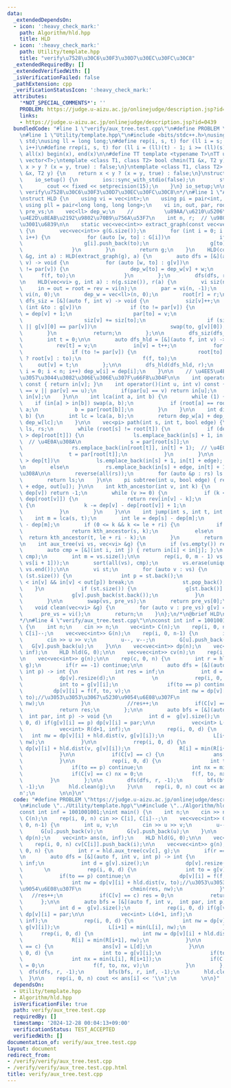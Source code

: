 ```yaml
---
data:
  _extendedDependsOn:
  - icon: ':heavy_check_mark:'
    path: Algorithm/hld.hpp
    title: HLD
  - icon: ':heavy_check_mark:'
    path: Utility/template.hpp
    title: "verify\u7528\u30C6\u30F3\u30D7\u30EC\u30FC\u30C8"
  _extendedRequiredBy: []
  _extendedVerifiedWith: []
  _isVerificationFailed: false
  _pathExtension: cpp
  _verificationStatusIcon: ':heavy_check_mark:'
  attributes:
    '*NOT_SPECIAL_COMMENTS*': ''
    PROBLEM: https://judge.u-aizu.ac.jp/onlinejudge/description.jsp?id=0439
    links:
    - https://judge.u-aizu.ac.jp/onlinejudge/description.jsp?id=0439
  bundledCode: "#line 1 \"verify/aux_tree.test.cpp\"\n#define PROBLEM \"https://judge.u-aizu.ac.jp/onlinejudge/description.jsp?id=0439\"\
    \n#line 1 \"Utility/template.hpp\"\n#include <bits/stdc++.h>\nusing namespace\
    \ std;\nusing ll = long long;\n#define rep(i, s, t) for (ll i = s; i < (ll)(t);\
    \ i++)\n#define rrep(i, s, t) for (ll i = (ll)(t) - 1; i >= (ll)(s); i--)\n#define\
    \ all(x) begin(x), end(x)\n\n#define TT template <typename T>\nTT using vec =\
    \ vector<T>;\ntemplate <class T1, class T2> bool chmin(T1 &x, T2 y) {\n    return\
    \ x > y ? (x = y, true) : false;\n}\ntemplate <class T1, class T2> bool chmax(T1\
    \ &x, T2 y) {\n    return x < y ? (x = y, true) : false;\n}\nstruct io_setup {\n\
    \    io_setup() {\n        ios::sync_with_stdio(false);\n        std::cin.tie(nullptr);\n\
    \        cout << fixed << setprecision(15);\n    }\n} io_setup;\n\n/*\n@brief\
    \ verify\u7528\u30C6\u30F3\u30D7\u30EC\u30FC\u30C8\n*/\n#line 1 \"Algorithm/hld.hpp\"\
    \nstruct HLD {\n    using vi = vec<int>;\n    using pi = pair<int, int>;\n   \
    \ using pll = pair<long long, long long>;\n    vi in, out, par, root, rev, dep,\
    \ pre_vs;\n    vec<ll> dep_w;\n    //          \u89AA/\u6210\u5206\u306Etop/in\u306E\
    \u4E2D\u8EAB\u2192\u9802\u70B9\u756A\u53F7\n    int n, r;  // \u9802\u70B9\u6570\
    \u3001\u6839\n\n    static vec<vec<int>> extract_graph(const vec<vec<pll>> &G)\
    \ {\n        vec<vec<int>> g(G.size());\n        for (int i = 0; i < int(G.size());\
    \ i++) {\n            for (auto [w, to] : G[i])\n                if (i < to) {\n\
    \                    g[i].push_back(to);\n                    g[to].push_back(i);\n\
    \                }\n        }\n        return g;\n    }\n    HLD(const vec<vec<pll>>\
    \ &g, int a) : HLD(extract_graph(g), a) {\n        auto dfs = [&](auto f, int\
    \ v) -> void {\n            for (auto [w, to] : g[v])\n                if (to\
    \ != par[v]) {\n                    dep_w[to] = dep_w[v] + w;\n              \
    \      f(f, to);\n                }\n        };\n        dfs(dfs, r);\n    }\n\
    \n    HLD(vec<vi> g, int a) : n(g.size()), r(a) {\n        vi siz(n, 0);\n   \
    \     in = out = root = rev = vi(n);\n        par = vi(n, -1);\n        dep =\
    \ vi(n, 0);\n        dep_w = vec<ll>(n, 0);\n        root[r] = r;\n\n        auto\
    \ dfs_siz = [&](auto f, int v) -> void {\n            siz[v]++;\n            for\
    \ (int &to : g[v])\n                if (to != par[v]) {\n                    dep[to]\
    \ = dep[v] + 1;\n                    par[to] = v;\n                    f(f, to);\n\
    \                    siz[v] += siz[to];\n                    if (siz[to] > siz[g[v][0]]\
    \ || g[v][0] == par[v])\n                        swap(to, g[v][0]);\n        \
    \        }\n            return;\n        };\n\n        dfs_siz(dfs_siz, r);\n\n\
    \        int t = 0;\n\n        auto dfs_hld = [&](auto f, int v) -> void {\n \
    \           rev[t] = v;\n            in[v] = t++;\n            for (int to : g[v])\n\
    \                if (to != par[v]) {\n                    root[to] = (to == g[v][0]\
    \ ? root[v] : to);\n                    f(f, to);\n                }\n       \
    \     out[v] = t;\n        };\n\n        dfs_hld(dfs_hld, r);\n        for (int\
    \ i = 0; i < n; i++) dep_w[i] = dep[i];\n    }\n\n    // \u4EE5\u4E0B\u3001\u6B32\
    \u3057\u3044\u3082\u306E\u306E\u307F\u66F8\u304F\n\n    int operator()(int v)\
    \ const { return in[v]; }\n    int operator()(int u, int v) const {\n        assert(par[u]\
    \ == v || par[v] == u);\n        if(par[u] == v) return in[u];\n        else return\
    \ in[v];\n    }\n\n    int lca(int a, int b) {\n        while (1) {\n        \
    \    if (in[a] > in[b]) swap(a, b);\n            if (root[a] == root[b]) return\
    \ a;\n            b = par[root[b]];\n        }\n    }\n\n    int dist(int a, int\
    \ b) {\n        int lc = lca(a, b);\n        return dep_w[a] + dep_w[b] - 2 *\
    \ dep_w[lc];\n    }\n\n    vec<pi> path(int s, int t, bool edge) {\n        vec<pi>\
    \ ls, rs;\n        while (root[s] != root[t]) {\n            if (dep[root[s]]\
    \ > dep[root[t]]) {\n                ls.emplace_back(in[s] + 1, in[root[s]]);\
    \  // \u4E0A\u308A\n                s = par[root[s]];\n            } else {\n\
    \                rs.emplace_back(in[root[t]], in[t] + 1);  // \u4E0B\u308A\n \
    \               t = par[root[t]];\n            }\n        }\n\n        if (dep[s]\
    \ > dep[t])\n            ls.emplace_back(in[s] + 1, in[t] + edge);  // \u4E0A\u308A\
    \n        else\n            rs.emplace_back(in[s] + edge, in[t] + 1);  // \u4E0B\
    \u308A\n\n        reverse(all(rs));\n        for (auto &p : rs) ls.push_back(p);\n\
    \        return ls;\n    }\n\n    pi subtree(int u, bool edge) { return pi(in[u]\
    \ + edge, out[u]); }\n\n    int kth_ancestor(int v, int k) {\n        if (k >\
    \ dep[v]) return -1;\n        while (v >= 0) {\n            if (k <= dep[v] -\
    \ dep[root[v]]) {\n                return rev[in[v] - k];\n            } else\
    \ {\n                k -= dep[v] - dep[root[v]] + 1;\n                v = par[root[v]];\n\
    \            }\n        }\n    }\n\n    int jump(int s, int t, int k) {\n    \
    \    int m = lca(s, t);\n        int le = dep[s] - dep[m];\n        int ri = dep[t]\
    \ - dep[m];\n        if (0 <= k && k <= le + ri) {\n            if (k < le)\n\
    \                return kth_ancestor(s, k);\n            else\n              \
    \  return kth_ancestor(t, le + ri - k);\n        }\n        return -1;\n    }\n\
    \n    int aux_tree(vi vs, vec<vi> &g) {\n        if (vs.empty()) return -1;\n\n\
    \        auto cmp = [&](int i, int j) { return in[i] < in[j]; };\n        sort(all(vs),\
    \ cmp);\n        int m = vs.size();\n\n        rep(i, 0, m - 1) vs.push_back(lca(vs[i],\
    \ vs[i + 1]));\n        sort(all(vs), cmp);\n        vs.erase(unique(all(vs)),\
    \ vs.end());\n\n        vi st;\n        for (auto v : vs) {\n            while\
    \ (st.size()) {\n                int p = st.back();\n                if (in[p]\
    \ < in[v] && in[v] < out[p]) break;\n                st.pop_back();\n        \
    \    }\n            if (st.size()) {\n                g[st.back()].push_back(v);\n\
    \                g[v].push_back(st.back());\n            }\n            st.push_back(v);\n\
    \        }\n\n        swap(vs, pre_vs);\n        return pre_vs[0];\n    }\n\n\
    \    void clean(vec<vi> &g) {\n        for (auto v : pre_vs) g[v] = vi();\n  \
    \      pre_vs = vi();\n        return;\n    }\n};\n/*\n@brief HLD\n@docs doc/hld.md\n\
    */\n#line 4 \"verify/aux_tree.test.cpp\"\n\nconst int inf = 1001001001;\nint main()\
    \ {\n    int n;\n    cin >> n;\n    vec<int> C(n);\n    rep(i, 0, n) cin >> C[i],\
    \ C[i]--;\n    vec<vec<int>> G(n);\n    rep(i, 0, n-1) {\n        int u, v;\n\
    \        cin >> u >> v;\n        u--, v--;\n        G[u].push_back(v);\n     \
    \   G[v].push_back(u);\n    }\n\n    vec<vec<int>> dp(n);\n    vec<int> ans(n,\
    \ inf);\n    HLD hld(G, 0);\n\n    vec<vec<int>> cv(n);\n    rep(i, 0, n) cv[C[i]].push_back(i);\n\
    \n    vec<vec<int>> g(n);\n\n    rep(c, 0, n) {\n        int r = hld.aux_tree(cv[c],\
    \ g);\n        if(r == -1) continue;\n\n        auto dfs = [&](auto f, int v,\
    \ int p) -> int {\n            int res = inf;\n            int d = g[v].size();\n\
    \            dp[v].resize(d);\n            \n            rep(i, 0, d) {\n    \
    \            int to = g[v][i];\n                if(to == p) continue;\n      \
    \          dp[v][i] = f(f, to, v);\n                int nw = dp[v][i] + hld.dist(v,\
    \ to);//\u3053\u3053\u3067\u5230\u9054\u6E08\u307F\n                chmin(res,\
    \ nw);\n            }\n            //res++;\n            if(C[v] == c) res = 0;\n\
    \            return res;\n        };\n\n        auto bfs = [&](auto f, int v,\
    \  int par, int p) -> void {\n            int d =  g[v].size();\n            rep(i,\
    \ 0, d) if(g[v][i] == p) dp[v][i] = par;\n\n            vec<int> L(d+1, inf);\n\
    \            vec<int> R(d+1, inf);\n            rep(i, 0, d) {\n             \
    \   int nw = dp[v][i] + hld.dist(v, g[v][i]);\n                L[i+1] = min(L[i],\
    \ nw);\n            }\n\n            rrep(i, 0, d) {\n                int nw =\
    \ dp[v][i] + hld.dist(v, g[v][i]);\n                R[i] = min(R[i+1], nw);\n\
    \            }\n\n            if(C[v] == c) {\n                ans[v] = L[d];\n\
    \            }\n\n            rep(i, 0, d) {\n                int to = g[v][i];\n\
    \                if(to == p) continue;\n                int nx = min(L[i], R[i+1]);\n\
    \                if(C[v] == c) nx = 0;\n                f(f, to, nx, v);\n   \
    \         }\n        };\n\n        dfs(dfs, r, -1);\n        bfs(bfs, r, inf,\
    \ -1);\n        hld.clean(g);\n    }\n\n    rep(i, 0, n) cout << ans[i] << '\\\
    n';\n        \n\n}\n"
  code: "#define PROBLEM \"https://judge.u-aizu.ac.jp/onlinejudge/description.jsp?id=0439\"\
    \n#include \"../Utility/template.hpp\"\n#include \"../Algorithm/hld.hpp\"\n\n\
    const int inf = 1001001001;\nint main() {\n    int n;\n    cin >> n;\n    vec<int>\
    \ C(n);\n    rep(i, 0, n) cin >> C[i], C[i]--;\n    vec<vec<int>> G(n);\n    rep(i,\
    \ 0, n-1) {\n        int u, v;\n        cin >> u >> v;\n        u--, v--;\n  \
    \      G[u].push_back(v);\n        G[v].push_back(u);\n    }\n\n    vec<vec<int>>\
    \ dp(n);\n    vec<int> ans(n, inf);\n    HLD hld(G, 0);\n\n    vec<vec<int>> cv(n);\n\
    \    rep(i, 0, n) cv[C[i]].push_back(i);\n\n    vec<vec<int>> g(n);\n\n    rep(c,\
    \ 0, n) {\n        int r = hld.aux_tree(cv[c], g);\n        if(r == -1) continue;\n\
    \n        auto dfs = [&](auto f, int v, int p) -> int {\n            int res =\
    \ inf;\n            int d = g[v].size();\n            dp[v].resize(d);\n     \
    \       \n            rep(i, 0, d) {\n                int to = g[v][i];\n    \
    \            if(to == p) continue;\n                dp[v][i] = f(f, to, v);\n\
    \                int nw = dp[v][i] + hld.dist(v, to);//\u3053\u3053\u3067\u5230\
    \u9054\u6E08\u307F\n                chmin(res, nw);\n            }\n         \
    \   //res++;\n            if(C[v] == c) res = 0;\n            return res;\n  \
    \      };\n\n        auto bfs = [&](auto f, int v,  int par, int p) -> void {\n\
    \            int d =  g[v].size();\n            rep(i, 0, d) if(g[v][i] == p)\
    \ dp[v][i] = par;\n\n            vec<int> L(d+1, inf);\n            vec<int> R(d+1,\
    \ inf);\n            rep(i, 0, d) {\n                int nw = dp[v][i] + hld.dist(v,\
    \ g[v][i]);\n                L[i+1] = min(L[i], nw);\n            }\n\n      \
    \      rrep(i, 0, d) {\n                int nw = dp[v][i] + hld.dist(v, g[v][i]);\n\
    \                R[i] = min(R[i+1], nw);\n            }\n\n            if(C[v]\
    \ == c) {\n                ans[v] = L[d];\n            }\n\n            rep(i,\
    \ 0, d) {\n                int to = g[v][i];\n                if(to == p) continue;\n\
    \                int nx = min(L[i], R[i+1]);\n                if(C[v] == c) nx\
    \ = 0;\n                f(f, to, nx, v);\n            }\n        };\n\n      \
    \  dfs(dfs, r, -1);\n        bfs(bfs, r, inf, -1);\n        hld.clean(g);\n  \
    \  }\n\n    rep(i, 0, n) cout << ans[i] << '\\n';\n        \n\n}"
  dependsOn:
  - Utility/template.hpp
  - Algorithm/hld.hpp
  isVerificationFile: true
  path: verify/aux_tree.test.cpp
  requiredBy: []
  timestamp: '2024-12-28 00:04:13+09:00'
  verificationStatus: TEST_ACCEPTED
  verifiedWith: []
documentation_of: verify/aux_tree.test.cpp
layout: document
redirect_from:
- /verify/verify/aux_tree.test.cpp
- /verify/verify/aux_tree.test.cpp.html
title: verify/aux_tree.test.cpp
---
```

